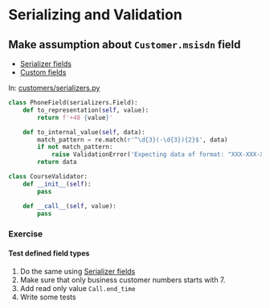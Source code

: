 # Serializing and Validation

## Make assumption about `Customer.msisdn` field
* [Serializer fields]
* [Custom fields]

In: [customers/serializers.py](../battlefield/gsm_provider/customers/serializers.py)
```python
class PhoneField(serializers.Field):
    def to_representation(self, value):
        return f'+48 {value}'

    def to_internal_value(self, data):
        match_pattern = re.match(r'^\d{3}(-\d{3}){2}$', data)
        if not match_pattern:
            raise ValidationError('Expecting data of format: "XXX-XXX-XXX"')
        return data

class CourseValidator:
    def __init__(self):
        pass

    def __call__(self, value):
        pass
```

### Exercise
#### Test defined field types
1. Do the same using [Serializer fields]
1. Make sure that only business customer numbers starts with 7.
1. Add read only value `Call.end_time`
1. Write some tests


<!-- links -->
[Serializer fields]: https://www.django-rest-framework.org/api-guide/fields/
[Custom fields]: https://www.django-rest-framework.org/api-guide/fields/#custom-fields
[Validators]: https://www.django-rest-framework.org/api-guide/validators/
